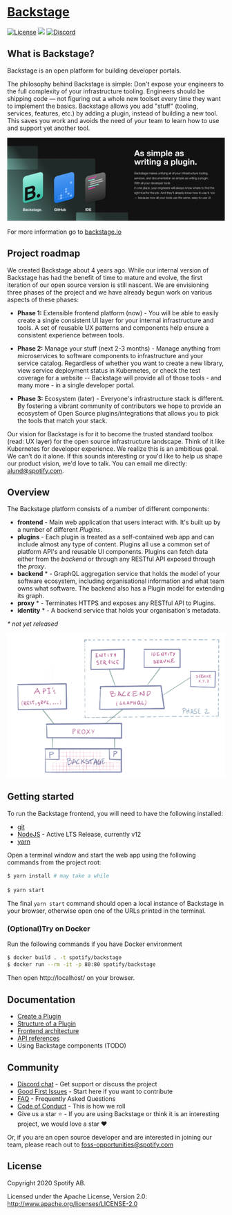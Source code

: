 # [Backstage](https://backstage.io)

[![License](https://img.shields.io/badge/License-Apache%202.0-blue.svg)](https://opensource.org/licenses/Apache-2.0)
![](https://github.com/spotify/backstage/workflows/Frontend%20CI/badge.svg)
[![Discord](https://img.shields.io/discord/687207715902193673)](https://discord.gg/EBHEGzX)
## What is Backstage?

Backstage is an open platform for building developer portals.

The philosophy behind Backstage is simple: Don't expose your engineers to the full complexity of your infrastructure tooling. Engineers should be shipping code — not figuring out a whole new toolset every time they want to implement the basics. Backstage allows you add "stuff" (tooling, services, features, etc.) by adding a plugin, instead of building a new tool. This saves you work and avoids the need of your team to learn how to use and support yet another tool.

![headline](headline.png)

For more information go to [backstage.io](https://backstage.io)

## Project roadmap

We created Backstage about 4 years ago. While our internal version of Backstage has had the benefit of time to mature and evolve, the first iteration of our open source version is still nascent. We are envisioning three phases of the project and we have already begun work on various aspects of these phases:

- **Phase 1:** Extensible frontend platform (now) - You will be able to easily create a single consistent UI layer for your internal infrastructure and tools. A set of reusable UX patterns and components help ensure a consistent experience between tools.

- **Phase 2:** Manage your stuff (next 2-3 months) - Manage anything from microservices to software components to infrastructure and your service catalog. Regardless of whether you want to create a new library, view service deployment status in Kubernetes, or check the test coverage for a website -- Backstage will provide all of those tools - and many more - in a single developer portal.

- **Phase 3:** Ecosystem (later) - Everyone's infrastructure stack is different. By fostering a vibrant community of contributors we hope to provide an ecosystem of Open Source plugins/integrations that allows you to pick the tools that match your stack.

Our vision for Backstage is for it to become the trusted standard toolbox (read: UX layer) for the open source infrastructure landscape. Think of it like Kubernetes for developer experience. We realize this is an ambitious goal. We can’t do it alone. If this sounds interesting or you'd like to help us shape our product vision, we'd love to talk. You can email me directly: [alund@spotify.com](mailto:alund@spotify.com).

## Overview

The Backstage platform consists of a number of different components:

- **frontend** - Main web application that users interact with. It's built up by a number of different _Plugins_.
- **plugins** - Each plugin is treated as a self-contained web app and can include almost any type of content. Plugins all use a common set of platform API's and reusable UI components. Plugins can fetch data either from the _backend_ or through any RESTful API exposed through the _proxy_.
- **backend** \* - GraphQL aggregation service that holds the model of your software ecosystem, including organisational information and what team owns what software. The backend also has a Plugin model for extending its graph.
- **proxy** \* - Terminates HTTPS and exposes any RESTful API to Plugins.
- **identity** \* - A backend service that holds your organisation's metadata.

_\* not yet released_

![overview](backstage_overview.png)

## Getting started

To run the Backstage frontend, you will need to have the following installed:

- [git](https://git-scm.com/book/en/v2/Getting-Started-Installing-Git)
- [NodeJS](https://nodejs.org/en/download/) - Active LTS Release, currently v12
- [yarn](https://classic.yarnpkg.com/en/docs/install)

Open a terminal window and start the web app using the following commands from the project root:

```bash
$ yarn install # may take a while

$ yarn start
```

The final `yarn start` command should open a local instance of Backstage in your browser, otherwise open one of the URLs printed in the terminal.

### (Optional)Try on Docker

Run the following commands if you have Docker environment

```bash
$ docker build . -t spotify/backstage
$ docker run --rm -it -p 80:80 spotify/backstage
```

Then open http://localhost/ on your browser.

## Documentation

- [Create a Plugin](docs/getting-started/create-a-plugin.md)
- [Structure of a Plugin](docs/getting-started/structure-of-a-plugin.md)
- [Frontend architecture](docs/architecture-terminology.md)
- [API references](docs/reference/README.md)
- Using Backstage components (TODO)

## Community

- [Discord chat](https://discord.gg/MUpMjP2) - Get support or discuss the project
- [Good First Issues](https://github.com/spotify/backstage/labels/good%20first%20issue) - Start here if you want to contribute
- [FAQ](docs/FAQ.md) - Frequently Asked Questions
- [Code of Conduct](CODE_OF_CONDUCT.md) - This is how we roll
- Give us a star ⭐️ - If you are using Backstage or think it is an interesting project, we would love a star ❤️

Or, if you are an open source developer and are interested in joining our team, please reach out to [foss-opportunities@spotify.com ](mailto:foss-opportunities@spotify.com)

## License

Copyright 2020 Spotify AB.

Licensed under the Apache License, Version 2.0: http://www.apache.org/licenses/LICENSE-2.0
